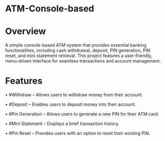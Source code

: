 # ATM-Console-based
# Overview
A simple console-based ATM system that provides essential banking functionalities, including cash withdrawal, deposit, PIN generation, PIN reset, and mini statement retrieval. This project features a user-friendly, menu-driven interface for seamless transactions and account management.
# Features
•  #Withdraw – Allows users to withdraw money from their account.

•  #Deposit – Enables users to deposit money into their account.

•  #Pin Generation – Allows users to generate a new PIN for their ATM card.

•  #Mini Statement – Displays a brief transaction history.

•  #Pin Reset – Provides users with an option to reset their existing PIN.






